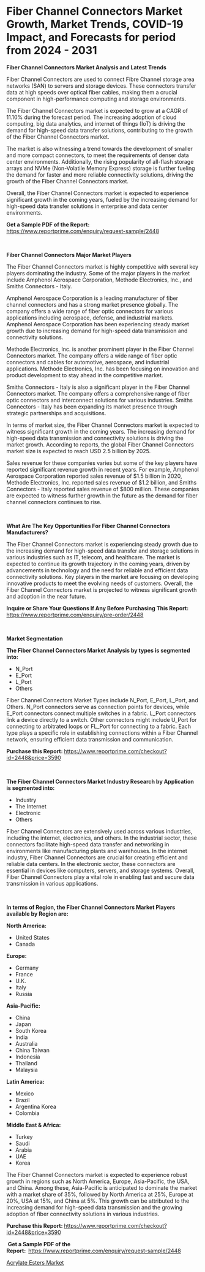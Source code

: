 <p><h1>Fiber Channel Connectors Market Growth, Market Trends, COVID-19 Impact, and Forecasts for period from 2024 - 2031</h1></p><p><strong>Fiber Channel Connectors Market Analysis and Latest Trends</strong></p>
<p><p>Fiber Channel Connectors are used to connect Fibre Channel storage area networks (SAN) to servers and storage devices. These connectors transfer data at high speeds over optical fiber cables, making them a crucial component in high-performance computing and storage environments.</p><p>The Fiber Channel Connectors market is expected to grow at a CAGR of 11.10% during the forecast period. The increasing adoption of cloud computing, big data analytics, and internet of things (IoT) is driving the demand for high-speed data transfer solutions, contributing to the growth of the Fiber Channel Connectors market.</p><p>The market is also witnessing a trend towards the development of smaller and more compact connectors, to meet the requirements of denser data center environments. Additionally, the rising popularity of all-flash storage arrays and NVMe (Non-Volatile Memory Express) storage is further fueling the demand for faster and more reliable connectivity solutions, driving the growth of the Fiber Channel Connectors market.</p><p>Overall, the Fiber Channel Connectors market is expected to experience significant growth in the coming years, fueled by the increasing demand for high-speed data transfer solutions in enterprise and data center environments.</p></p>
<p><strong>Get a Sample PDF of the Report:&nbsp;</strong> <a href="https://www.reportprime.com/enquiry/request-sample/2448">https://www.reportprime.com/enquiry/request-sample/2448</a></p>
<p>&nbsp;</p>
<p><strong>Fiber Channel Connectors Major Market Players</strong></p>
<p><p>The Fiber Channel Connectors market is highly competitive with several key players dominating the industry. Some of the major players in the market include Amphenol Aerospace Corporation, Methode Electronics, Inc., and Smiths Connectors - Italy.</p><p>Amphenol Aerospace Corporation is a leading manufacturer of fiber channel connectors and has a strong market presence globally. The company offers a wide range of fiber optic connectors for various applications including aerospace, defense, and industrial markets. Amphenol Aerospace Corporation has been experiencing steady market growth due to increasing demand for high-speed data transmission and connectivity solutions.</p><p>Methode Electronics, Inc. is another prominent player in the Fiber Channel Connectors market. The company offers a wide range of fiber optic connectors and cables for automotive, aerospace, and industrial applications. Methode Electronics, Inc. has been focusing on innovation and product development to stay ahead in the competitive market.</p><p>Smiths Connectors - Italy is also a significant player in the Fiber Channel Connectors market. The company offers a comprehensive range of fiber optic connectors and interconnect solutions for various industries. Smiths Connectors - Italy has been expanding its market presence through strategic partnerships and acquisitions.</p><p>In terms of market size, the Fiber Channel Connectors market is expected to witness significant growth in the coming years. The increasing demand for high-speed data transmission and connectivity solutions is driving the market growth. According to reports, the global Fiber Channel Connectors market size is expected to reach USD 2.5 billion by 2025.</p><p>Sales revenue for these companies varies but some of the key players have reported significant revenue growth in recent years. For example, Amphenol Aerospace Corporation reported sales revenue of $1.5 billion in 2020, Methode Electronics, Inc. reported sales revenue of $1.2 billion, and Smiths Connectors - Italy reported sales revenue of $800 million. These companies are expected to witness further growth in the future as the demand for fiber channel connectors continues to rise.</p></p>
<p>&nbsp;</p>
<p><strong>What Are The Key Opportunities For Fiber Channel Connectors Manufacturers?</strong></p>
<p><p>The Fiber Channel Connectors market is experiencing steady growth due to the increasing demand for high-speed data transfer and storage solutions in various industries such as IT, telecom, and healthcare. The market is expected to continue its growth trajectory in the coming years, driven by advancements in technology and the need for reliable and efficient data connectivity solutions. Key players in the market are focusing on developing innovative products to meet the evolving needs of customers. Overall, the Fiber Channel Connectors market is projected to witness significant growth and adoption in the near future.</p></p>
<p><strong>Inquire or Share Your Questions If Any Before Purchasing This Report:</strong> <a href="https://www.reportprime.com/enquiry/pre-order/2448">https://www.reportprime.com/enquiry/pre-order/2448</a></p>
<p>&nbsp;</p>
<p><strong>Market Segmentation</strong></p>
<p><strong>The Fiber Channel Connectors Market Analysis by types is segmented into:</strong></p>
<p><ul><li>N_Port</li><li>E_Port</li><li>L_Port</li><li>Others</li></ul></p>
<p><p>Fiber Channel Connectors Market Types include N_Port, E_Port, L_Port, and Others. N_Port connectors serve as connection points for devices, while E_Port connectors connect multiple switches in a fabric. L_Port connectors link a device directly to a switch. Other connectors might include U_Port for connecting to arbitrated loops or FL_Port for connecting to a fabric. Each type plays a specific role in establishing connections within a Fiber Channel network, ensuring efficient data transmission and communication.</p></p>
<p><strong>Purchase this Report:&nbsp;</strong><a href="https://www.reportprime.com/checkout?id=2448&price=3590">https://www.reportprime.com/checkout?id=2448&price=3590</a></p>
<p>&nbsp;</p>
<p><strong>The Fiber Channel Connectors Market Industry Research by Application is segmented into:</strong></p>
<p><ul><li>Industry</li><li>The Internet</li><li>Electronic</li><li>Others</li></ul></p>
<p><p>Fiber Channel Connectors are extensively used across various industries, including the internet, electronics, and others. In the industrial sector, these connectors facilitate high-speed data transfer and networking in environments like manufacturing plants and warehouses. In the internet industry, Fiber Channel Connectors are crucial for creating efficient and reliable data centers. In the electronic sector, these connectors are essential in devices like computers, servers, and storage systems. Overall, Fiber Channel Connectors play a vital role in enabling fast and secure data transmission in various applications.</p></p>
<p>&nbsp;</p>
<p><strong>In terms of Region, the Fiber Channel Connectors Market Players available by Region are:</strong></p>
<p>
    <p> <strong> North America: </strong>
        <ul>
            <li>United States</li>
            <li>Canada</li>
        </ul>
        </p> 
    <p> <strong> Europe: </strong>
        <ul>
            <li>Germany</li>
            <li>France</li>
            <li>U.K.</li>
            <li>Italy</li>
            <li>Russia</li>
        </ul>
        </p> 
    <p> <strong> Asia-Pacific: </strong>
        <ul>
            <li>China</li>
            <li>Japan</li>
            <li>South Korea</li>
            <li>India</li>
            <li>Australia</li>
            <li>China Taiwan</li>
            <li>Indonesia</li>
            <li>Thailand</li>
            <li>Malaysia</li>
        </ul>
        </p> 
    <p> <strong> Latin America: </strong>
        <ul>
            <li>Mexico</li>
            <li>Brazil</li>
            <li>Argentina Korea</li>
            <li>Colombia</li>
        </ul>
        </p> 
    <p> <strong> Middle East & Africa: </strong>
        <ul>
            <li>Turkey</li>
            <li>Saudi</li>
            <li>Arabia</li>
            <li>UAE</li>
            <li>Korea</li>
        </ul>
    </p>
    </p>
<p><p>The Fiber Channel Connectors market is expected to experience robust growth in regions such as North America, Europe, Asia-Pacific, the USA, and China. Among these, Asia-Pacific is anticipated to dominate the market with a market share of 35%, followed by North America at 25%, Europe at 20%, USA at 15%, and China at 5%. This growth can be attributed to the increasing demand for high-speed data transmission and the growing adoption of fiber connectivity solutions in various industries.</p></p>
<p><strong>Purchase this Report: </strong><a href="https://www.reportprime.com/checkout?id=2448&price=3590">https://www.reportprime.com/checkout?id=2448&price=3590</a></p>
<p>&nbsp;<strong>Get a Sample PDF of the Report:&nbsp;&nbsp;</strong><a href="https://www.reportprime.com/enquiry/request-sample/2448">https://www.reportprime.com/enquiry/request-sample/2448</a></p>
<p><strong></strong></p>
<p><p><a href="https://scarlet-rocket-c63.notion.site/Acrylate-Esters-Market-Size-and-Examines-its-Market-Scope-with-a-Primary-Focus-on-Growth-Opportuni-7ca8e2de4de24584afb95e389f49f777">Acrylate Esters Market</a></p></p>
